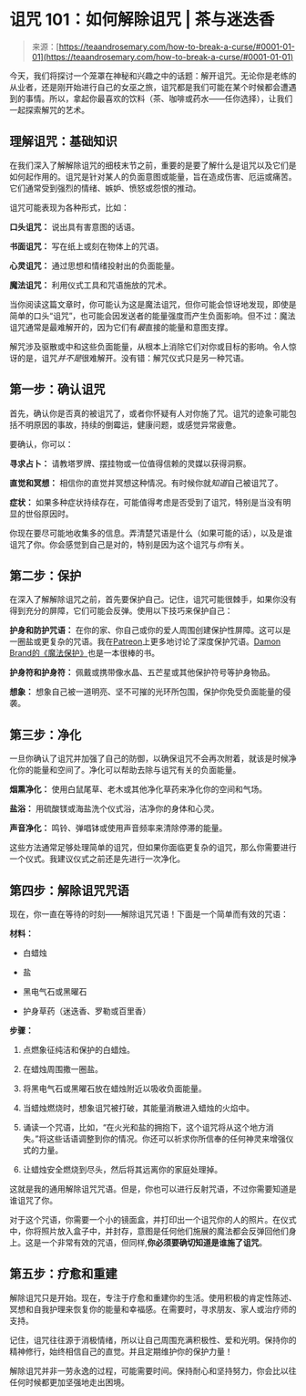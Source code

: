 <!--yml

类别：未分类

日期：2024年06月12日 18:23:19

-->

# 诅咒 101：如何解除诅咒 | 茶与迷迭香

> 来源：[https://teaandrosemary.com/how-to-break-a-curse/#0001-01-01](https://teaandrosemary.com/how-to-break-a-curse/#0001-01-01)

今天，我们将探讨一个笼罩在神秘和兴趣之中的话题：解开诅咒。无论你是老练的从业者，还是刚开始进行自己的女巫之旅，诅咒都是我们可能在某个时候都会遭遇到的事情。所以，拿起你最喜欢的饮料（茶、咖啡或药水——任你选择），让我们一起探索解咒的艺术。

## **理解诅咒：基础知识**

在我们深入了解解除诅咒的细枝末节之前，重要的是要了解什么是诅咒以及它们是如何起作用的。诅咒是针对某人的负面意图或能量，旨在造成伤害、厄运或痛苦。它们通常受到强烈的情绪、嫉妒、愤怒或怨恨的推动。

诅咒可能表现为各种形式，比如：

**口头诅咒：** 说出具有害意图的话语。

**书面诅咒：** 写在纸上或刻在物体上的咒语。

**心灵诅咒：** 通过思想和情绪投射出的负面能量。

**魔法诅咒：** 利用仪式工具和咒语施放的咒术。

当你阅读这篇文章时，你可能认为这是魔法诅咒，但你可能会惊讶地发现，即使是简单的口头“诅咒”，也可能会因发送者的能量强度而产生负面影响。但不过：魔法诅咒通常是最难解开的，因为它们有*最*直接的能量和意图支撑。

解咒涉及驱散或中和这些负面能量，从根本上消除它们对你或目标的影响。令人惊讶的是，诅咒*并不是*很难解开。没有错：解咒仪式只是另一种咒语。

## **第一步：确认诅咒**

首先，确认你是否真的被诅咒了，或者你怀疑有人对你施了咒。诅咒的迹象可能包括不明原因的事故，持续的倒霉运，健康问题，或感觉异常疲惫。

要确认，你可以：

**寻求占卜：** 请教塔罗牌、摆挂物或一位值得信赖的灵媒以获得洞察。

**直觉和冥想：** 相信你的直觉并冥想这种情况。有时候你就*知道*自己被诅咒了。

**症状：** 如果多种症状持续存在，可能值得考虑是否受到了诅咒，特别是当没有明显的世俗原因时。

你现在要尽可能地收集多的信息。弄清楚咒语是什么（如果可能的话），以及是谁诅咒了你。你会感觉到自己是对的，特别是因为这个诅咒与*你*有关。

## **第二步：保护**

在深入了解解除诅咒之前，首先要保护自己。记住，诅咒可能很棘手，如果你没有得到充分的屏障，它们可能会反弹。使用以下技巧来保护自己：

**护身和防护咒语：** 在你的家、你自己或你的爱人周围创建保护性屏障。这可以是一圈盐或更复杂的咒语。我在[Patreon](https://www.patreon.com/teaandrosemary)上更多地讨论了深度保护咒语。[Damon Brand的《魔法保护》](https://rstyle.me/+acHmOYxiUfgdsMgs0iNPng)也是一本很棒的书。

**护身符和护身符：** 佩戴或携带像水晶、五芒星或其他保护符号等护身物品。

**想象：** 想象自己被一道明亮、坚不可摧的光环所包围，保护你免受负面能量的侵袭。

## **第三步：净化**

一旦你确认了诅咒并加强了自己的防御，以确保诅咒不会再次附着，就该是时候净化你的能量和空间了。净化可以帮助去除与诅咒有关的负面能量。

**烟熏净化：** 使用白鼠尾草、老木或其他净化草药来净化你的空间和气场。

**盐浴：** 用硫酸镁或海盐洗个仪式浴，洁净你的身体和心灵。

**声音净化：** 鸣铃、弹唱钵或使用声音频率来清除停滞的能量。

这些方法通常足够处理简单的诅咒，但如果你面临更复杂的诅咒，那么你需要进行一个仪式。我建议仪式之前还是先进行一次净化。

## **第四步：解除诅咒咒语**

现在，你一直在等待的时刻——解除诅咒咒语！下面是一个简单而有效的咒语：

**材料：**

+   白蜡烛

+   盐

+   黑电气石或黑曜石

+   护身草药（迷迭香、罗勒或百里香）

**步骤：**

1.  点燃象征纯洁和保护的白蜡烛。

1.  在蜡烛周围撒一圈盐。

1.  将黑电气石或黑曜石放在蜡烛附近以吸收负面能量。

1.  当蜡烛燃烧时，想象诅咒被打破，其能量消散进入蜡烛的火焰中。

1.  诵读一个咒语，比如，“在火光和盐的拥抱下，这个诅咒将从这个地方消失。”将这些话语调整到你的情况。你还可以祈求你所信奉的任何神灵来增强仪式的力量。

1.  让蜡烛安全燃烧到尽头，然后将其远离你的家庭处理掉。

这就是我的通用解除诅咒咒语。但是，你也可以进行反射咒语，不过你需要知道是谁诅咒了你。

对于这个咒语，你需要一个小的镜面盒，并打印出一个诅咒你的人的照片。在仪式中，你将照片放入盒子中，并封存，意图是任何他们施展的魔法都会反弹回他们身上。这是一个非常有效的咒语，但同样,**你必须要确切知道是谁施了诅咒**。

## **第五步：疗愈和重建**

解除诅咒只是开始。现在，专注于疗愈和重建你的生活。使用积极的肯定性陈述、冥想和自我护理来恢复你的能量和幸福感。在需要时，寻求朋友、家人或治疗师的支持。

记住，诅咒往往源于消极情绪，所以让自己周围充满积极性、爱和光明。保持你的精神修行，始终相信自己的直觉。并且定期维护你的保护力量！

解除诅咒并非一劳永逸的过程，可能需要时间。保持耐心和坚持努力，你会比以往任何时候都更加坚强地走出困境。
